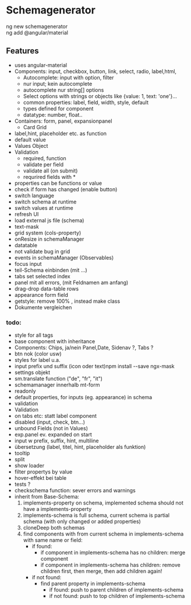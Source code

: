 # Schemagenerator

ng new schemagenerator  
ng add @angular/material

## Features
- uses angular-material
- Components: input, checkbox,  button, link, select, radio, label,html,
  - Autocomplete: input with option, filter
  - nur input; kein autocomplete
  - autocomplete nur string[] options
  - Select options with strings or objects like {value: 1, text: 'one'}...
  - common properties: label, field, width, style, default
  - types defined for component
  - datatype: number, float..
 - Containers: form, panel, expansionpanel
   - Card Grid
  - label,hint, placeholder etc. as function
  - default value 
- Values Object
- Validation
  - required, function
  - validate per field
  - validate all (on submit)
  - requrired fields with *         
- properties can be functions or value
- check if form has changed (enable button)
- switch language
- switch schema at runtime
- switch values at runtime
- refresh UI 
- load external js file (schema)
- text-mask
- grid system (cols-property)
- onResize in schemaManager
- datatable
- not validate bug in grid
- events in schemaManager (Observables)
- focus input
- teil-Schema einbinden (mit ...)
- tabs set selected index
- panel mit all errors, (mit Feldnamen am anfang)
- drag-drop data-table rows
- appearance form field
- getstyle: remove 100% , instead make class
- Dokumente vergleichen

### todo:
- style for all tags
- base component with inheritance
- Components: Chips, ja/nein Panel,Date, Sidenav ?, Tabs ?
- btn nok (color usw)
- styles for label u.a.
- input prefix und suffix (icon oder text)npm install --save ngx-mask
- settings objekt 
- sm.translate function ("de", "fr", "it")
- schemamanager innerhalb mt-form
- readonly 
- default properties, for inputs (eg. appearance) in schema
- validation
- Validation
- on tabs etc: statt label component
- disabled (input, check, btn...)
- unbound Fields (not in Values)
- exp.panel ev. expanded on start
- input w prefix, suffix, hint, multiline
- übersetzung (label, titel, hint, placeholder als funktion)
- tooltip
- split
- show loader
- filter propertys by value
- hover-effekt bei table
- tests ?
- checkschema function: sever errors and warnings
- inherit from Base-Schema:
  1. implements-property on schema, implemented schema should not have a implements-property
  2. implements-schema is full schema, current schema is partial schema (with only changed or added properties)
  3. cloneDeep both schemas
  4. find components with from current schema in implements-schema with same name or field: 
     - if found: 
       - if component in implements-schema has no children: merge component
       - if component in implements-schema has children: remove children first, then merge, then add children again!
     - if not found: 
       - find parent property in implements-schema
         - if found: push to parent children of implements-schema
         - if not found: push to top children of implements-schema
       